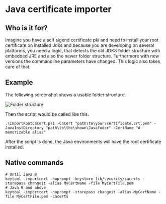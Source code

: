 # Java certificate importer
## Who is it for?
Imagine you have a self sigend certificate pki and need to install your root certificate on installed Jdks and because you are developing on several platforms, you need a logic, that detects the old JDK8 folder structure with embedded JRE and also the newer folder structure. Furthermore with new versions the commandline parameters have changed. This logic also takes care of that.
## Example
The following screenshot shows a usable folder structure.

![Folder structure](doc/appdir.png "Folder structure")

Then the script would be called like this.
```
.\ImportRootCaCert.ps1 -CaCert "path\to\your\certificate.crt.pem" -JavaInstDirectory "path\to\the\shown\Javafoder" -CertName "A memorizable alias" 
```
After the script is done, the Java environments will have the root certificate installed.

## Native commands

```
# Until Java 8
keytool -importcert -noprompt -keystore lib/security/cacerts -storepass changeit -alias MyCertName -file MyCertFile.pem
# Java 9 and above
keytool -importcert -noprompt -storepass changeit -alias MyCertName -file MyCertFile.pem -cacerts
```
